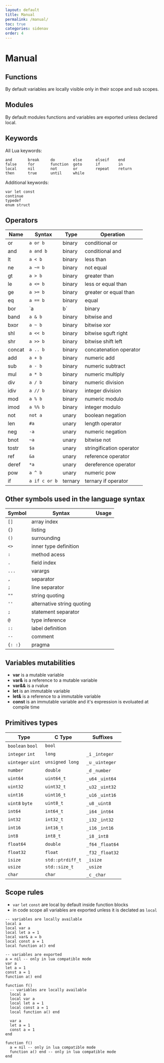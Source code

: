 ```yaml
---
layout: default
title: Manual
permalink: /manual/
toc: true
categories: sidenav
order: 4
---
```


# Manual

## Functions

By default variables are locally visible only in their scope and sub scopes.


## Modules

By default modules functions and variables are exported unless declared local.

## Keywords

All Lua keywords:
```
and       break     do        else      elseif    end
false     for       function  goto      if        in
local     nil       not       or        repeat    return
then      true      until     while
```

Additional keywords:
```
var let const
continue
typedef
enum struct
```

## Operators

| Name | Syntax | Type | Operation |
|---|---|---|---|
| or    | `a or b`      | binary   | conditional or           |
| and   | `a and b`     | binary   | conditional and          |
| lt    | `a < b`       | binary   | less than                |
| ne    | `a ~= b`      | binary   | not equal                |
| gt    | `a > b`       | binary   | greater than             |
| le    | `a <= b`      | binary   | less or equal than       |
| ge    | `a >= b`      | binary   | greater or equal than    |
| eq    | `a == b`      | binary   | equal                    |
| bor   | `a | b`       | binary   | bitwise or               |
| band  | `a & b`       | binary   | bitwise and              |
| bxor  | `a ~ b`       | binary   | bitwise xor              |
| shl   | `a << b`      | binary   | bitwise sguft right      |
| shr   | `a >> b`      | binary   | bitwise shift left       |
| concat| `a .. b`      | binary   | concatenation operator   |
| add   | `a + b`       | binary   | numeric add              |
| sub   | `a - b`       | binary   | numeric subtract         |
| mul   | `a * b`       | binary   | numeric multiply         |
| div   | `a / b`       | binary   | numeric division         |
| idiv  | `a // b`      | binary   | integer division         |
| mod   | `a % b`       | binary   | numeric modulo           |
| imod  | `a %% b`      | binary   | integer modulo           |
| not   | `not a`       | unary    | boolean negation         |
| len   | `#a`          | unary    | length operator          |
| neg   | `-a`          | unary    | numeric negation         |
| bnot  | `~a`          | unary    | bitwise not              |
| tostr | `$a`          | unary    | stringification operator |
| ref   | `&a`          | unary    | reference operator       |
| deref | `*a`          | unary    | dereference operator     |
| pow   | `a ^ b`       | unary    | numeric pow              |
| if    | `a if c or b` | ternary  | ternary if operator      |

## Other symbols used in the language syntax

| Symbol| Syntax | Usage |
|---|---|---|
| `[]`  | array index |
| `{}`  | listing |
| `()`  | surrounding |
| `<>`  | inner type definition |
| `:`   | method acess |
| `.`   | field index |
| `...` | varargs |
| `,`   | separator |
| `;`   | line separator |
| `""`  | string quoting |
| `''`  | alternative string quoting |
| `;`   | statement separator |
| `@`   | type inference |
| `::`  | label definition |
| `--`  | comment |
| `{: :}` | pragma |



## Variables mutabilities

* **var** is a mutable variable
* **var&** is a reference to a mutable variable
* **var&&** is a rvalue
* **let** is an immutable variable
* **let&** is a reference to a immutable variable
* **const** is an immutable variable and it's expression is evoluated at compile time

## Primitives types

| Type  | C Type  | Suffixes  |
|---|---|---|
| `boolean` `bool` | `bool` | |
| `integer` `int` | `long` | `_i` `_integer` |
| `uinteger` `uint` | `unsigned long` | `_u` `_uinteger` |
| `number` | `double` | `_d` `_number` |
| `uint64` | `uint64_t` | `_u64` `_uint64` |
| `uint32` | `uint32_t` | `_u32` `_uint32` |
| `uint16` | `uint16_t` | `_u16` `_uint16` |
| `uint8` `byte` | `uint8_t` | `_u8` `_uint8` |
| `int64` | `int64_t` | `_i64` `_int64` |
| `int32` | `int32_t` | `_i32` `_int32` |
| `int16` | `int16_t` | `_i16` `_int16` |
| `int8` | `int8_t` | `_i8` `_int8` |
| `float64` | `double` | `_f64` `_float64` |
| `float32` | `float` | `_f32` `_float32` |
| `isize` | `std::ptrdiff_t` | `_isize` |
| `usize` | `std::size_t` | `_usize` |
| `char` | `char` | `_c` `_char` |


## Scope rules

* `var` `let` `const` are local by default inside function blocks
* in code scope all variables are exported unless it is declated as `local`

```euluna
-- variables are locally available
local a
local var a
local let a = 1
local var& a = b
local const a = 1
local function a() end

-- variables are exported
a = nil -- only in lua compatible mode
var a
let a = 1
const a = 1
function a() end

function f()
  -- variables are locally available
  local a
  local var a
  local let a = 1
  local const a = 1
  local function a() end

  var a
  let a = 1
  const a = 1
end

function f()
  a = nil -- only in lua compatible mode
  function a() end -- only in lua compatible mode
end
```